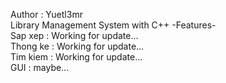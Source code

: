 Author : Yuetl3mr<br>
Library Management System with C++ 
-Features-<br>
Sap xep : Working for update...<br>
Thong ke : Working for update...<br>
Tim kiem : Working for update...<br>
GUI : maybe... <br>
